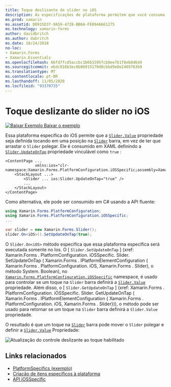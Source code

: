 ```yaml
---
title: Toque deslizante do slider no iOS
description: As especificações de plataforma permitem que você consuma a funcionalidade que só está disponível em uma plataforma específica, sem implementar renderizadores ou efeitos personalizados. Este artigo explica como consumir a plataforma do iOS específica que permite que a Propriedade Slider. Value seja definida tocando na barra de controle deslizante.
ms.prod: xamarin
ms.assetid: D0915D37-9A59-4728-BB6A-FE094A661275
ms.technology: xamarin-forms
author: davidbritch
ms.author: dabritch
ms.date: 10/24/2018
no-loc:
- Xamarin.Forms
- Xamarin.Essentials
ms.openlocfilehash: 66fd7fcd5accbc1b6b1595fcb8ee7b1f8eb8d6d4
ms.sourcegitcommit: ebdc016b3ec0b06915170d0cbbd9e0e2469763b9
ms.translationtype: MT
ms.contentlocale: pt-BR
ms.lasthandoff: 11/05/2020
ms.locfileid: "93370735"
---
```

# <a name="slider-thumb-tap-on-ios"></a>Toque deslizante do slider no iOS

[![Baixar Exemplo](~/media/shared/download.png) Baixar o exemplo](/samples/xamarin/xamarin-forms-samples/userinterface-platformspecifics)

Essa plataforma específica do iOS permite que a [`Slider.Value`](xref:Xamarin.Forms.Slider.Value) propriedade seja definida tocando em uma posição na [`Slider`](xref:Xamarin.Forms.Slider) barra, em vez de ter que arrastar o `Slider` polegar. Ele é consumido em XAML definindo a [`Slider.UpdateOnTap`](xref:Xamarin.Forms.PlatformConfiguration.iOSSpecific.Slider.UpdateOnTapProperty) propriedade vinculável como `true` :

```xaml
<ContentPage ...
             xmlns:ios="clr-namespace:Xamarin.Forms.PlatformConfiguration.iOSSpecific;assembly=Xamarin.Forms.Core">
    <StackLayout ...>
        <Slider ... ios:Slider.UpdateOnTap="true" />
        ...
    </StackLayout>
</ContentPage>
```

Como alternativa, ele pode ser consumido em C# usando a API fluente:

```csharp
using Xamarin.Forms.PlatformConfiguration;
using Xamarin.Forms.PlatformConfiguration.iOSSpecific;
...

var slider = new Xamarin.Forms.Slider();
slider.On<iOS>().SetUpdateOnTap(true);
```

O `Slider.On<iOS>` método especifica que essa plataforma específica será executada somente no Ios. O [ `Slider.SetUpdateOnTap` ] (xref: Xamarin.Forms . PlatformConfiguration. iOSSpecific. Slider. SetUpdateOnTap ( Xamarin.Forms . IPlatformElementConfiguration { Xamarin.Forms . PlatformConfiguration. iOS, Xamarin.Forms . Slider), o método System. Boolean), no [`Xamarin.Forms.PlatformConfiguration.iOSSpecific`](xref:Xamarin.Forms.PlatformConfiguration.iOSSpecific) namespace, é usado para controlar se um toque na `Slider` barra definirá a [`Slider.Value`](xref:Xamarin.Forms.Slider.Value) propriedade. Além disso, o [ `Slider.GetUpdateOnTap` ] (xref: Xamarin.Forms . PlatformConfiguration. iOSSpecific. Slider. GetUpdateOnTap ( Xamarin.Forms . IPlatformElementConfiguration { Xamarin.Forms . PlatformConfiguration. iOS, Xamarin.Forms . Slider})), o método pode ser usado para retornar se um toque na `Slider` barra definirá a `Slider.Value` propriedade.

O resultado é que um toque na [`Slider`](xref:Xamarin.Forms.Slider) barra pode mover o `Slider` polegar e definir a [`Slider.Value`](xref:Xamarin.Forms.Slider.Value) Propriedade:

![Atualização do controle deslizante ao toque habilitado](slider-thumb-images/slider-updateontap.png)

## <a name="related-links"></a>Links relacionados

- [PlatformSpecifics (exemplo)](/samples/xamarin/xamarin-forms-samples/userinterface-platformspecifics)
- [Criação de itens específicos à plataforma](~/xamarin-forms/platform/platform-specifics/index.md#creating-platform-specifics)
- [API iOSSpecific](xref:Xamarin.Forms.PlatformConfiguration.iOSSpecific)